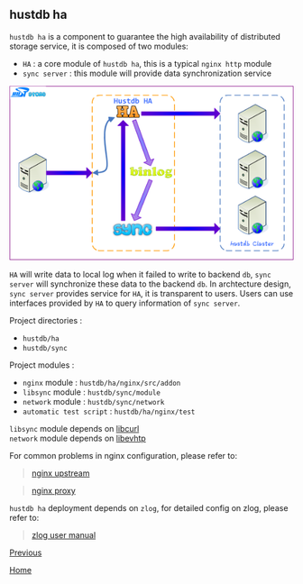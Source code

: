 hustdb ha
--
`hustdb ha` is a component to guarantee the high availability of distributed storage service, it is composed of two modules:   

* `HA` : a core module of `hustdb ha`, this is a typical `nginx http` module
* `sync server` :  this module will provide data synchronization service

![ha](../../../../../res/ha.png)

`HA` will write data to local log when it failed to write to backend `db`, `sync server` will synchronize these data to the backend `db`. In archtecture design, `sync server` provides service for `HA`, it is transparent to users. Users can use interfaces provided by `HA` to query information of `sync server`.

Project directories :

* `hustdb/ha`
* `hustdb/sync`

Project modules :

* `nginx` module : `hustdb/ha/nginx/src/addon`
* `libsync` module : `hustdb/sync/module`
* `network` module : `hustdb/sync/network`
* `automatic test script` : `hustdb/ha/nginx/test`

`libsync` module depends on [libcurl](https://curl.haxx.se)  
`network` module depends on [libevhtp](https://github.com/ellzey/libevhtp)

For common problems in nginx configuration, please refer to:

> [nginx upstream](http://nginx.org/en/docs/http/ngx_http_upstream_module.html)

> [nginx proxy](http://nginx.org/en/docs/http/ngx_http_proxy_module.html)

`hustdb ha` deployment depends on `zlog`, for detailed config on zlog, please refer to:  
> [zlog user manual](https://hardysimpson.github.io/zlog/UsersGuide-CN.html)

[Previous](index.md)

[Home](../index.md)